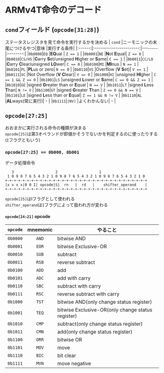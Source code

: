 # ARMv4T命令のデコード
## `cond`フィールド (`opcode[31:28]`)

ステータスレジスタを見て命令を実行するかを決める
| `cond` |ニーモニックの末尾につけるやつ|意味     |実行する条件|
|:------:|:-----------------------:|--------|:--------:|
|`0b0000`|`EQ`                     |**EQ**ual    | `Z == 1`   |
|`0b0001`|`NE`                     |**N**ot **E**qual| `Z == 0`   |
|`0b0010`|`CS/HS`                  |**C**arry **S**et/unsigned **H**igher or **S**ame| `C == 1` |
|`0b0011`|`CC/LO`                  |**C**arry **C**lear/unsigned **LO**wer| `C == 0`   |
|`0b0100`|`MI`                     |**MI**nus    | `N == 1`   |
|`0b0101`|`PL`                     |**PL**us or zero| `N == 0`   |
|`0b0110`|`VS`                     |Overflow (**V** **S**et)| `V == 1`   |
|`0b0111`|`VC`                     |Not Overflow (**V** **C**lear)| `V == 0` |
|`0b1000`|`HI`                     |unsigned **HI**gher    | `C == 1 && Z == 0`   |
|`0b1001`|`LS`                     |unsigned **L**ower or **S**ame| `C == 0 && Z == 1`   |
|`0b1010`|`GE`                     |signed **G**reater than or **E**qual    | `N == V`   |
|`0b1011`|`LT`                     |signed **L**ess **T**han| `N != V`   |
|`0b1100`|`GT`                     |signed **G**reater **T**han | `Z == 0 && N == V`   |
|`0b1101`|`LE`                     |signed **L**ess than or **E**qual| `Z == 1 && N != V`   |
|`0b1110`|`AL`                     |**AL**ways(常に実行)| - |
|`0b1111`|`(NV)`                     |よくわかんない| - |


## `opcode[27:25]`

おおまかに実行される命令の種類が決まる  
`opcode[25]`は第3オペランドが即値かそうでないかを判定するのに使ったりする(`I`フラグともいう)

### `opcode[27:25] == 0b000, 0b001` 

データ処理命令  
```
   3                   2                   1
 1 0 9 8 7 6 5 4 3 2 1 0 9 8 7 6 5 4 3 2 1 0 9 8 7 6 5 4 3 2 1 0
+-+-+-+-+-+-+-+-+-+-+-+-+-+-+-+-+-+-+-+-+-+-+-+-+-+-+-+-+-+-+-+-+
|x x x x|0 0 I| opcode|S|  rn   |  rd   |    shifter_operand    |
+-+-+-+-+-+-+-+-+-+-+-+-+-+-+-+-+-+-+-+-+-+-+-+-+-+-+-+-+-+-+-+-+
```
`opcode[25]`はIフラグとして使われる  
`shifter_operand`は`I`フラグによって扱われ方が変わる

#### `opcode[24:21]` opcode

|`opcode`|mnemonic|やること|
|:------:|:------:|-------|
|`0b0000`|`AND`   |bitwise AND|
|`0b0001`|`EOR`   |bitwise Exclusive-OR|
|`0b0010`|`SUB`   |subtract|
|`0b0011`|`RSB`   |reverse subtract|
|`0b0100`|`ADD`   |add|
|`0b0101`|`ADC`   |add with carry|
|`0b0110`|`SBC`   |subtract with carry|
|`0b0111`|`RSC`   |reverse subtract with carry|
|`0b1000`|`TST`   |bitwise AND(only change status register)|
|`0b1001`|`TEQ`   |bitwise Exclusive-OR(only change status register)|
|`0b1010`|`CMP`   |subtract(only change status register)|
|`0b1011`|`CMN`   |add(only change status register)|
|`0b1100`|`ORR`   |bitwise OR|
|`0b1101`|`MOV`   |move|
|`0b1110`|`BIC`   |bit clear|
|`0b1111`|`MVN`   |move negative|








